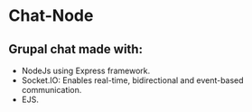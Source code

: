 # Chat-Node
## Grupal chat made with:
  - NodeJs using Express framework.
  - Socket.IO: Enables real-time, bidirectional and event-based communication.
  - EJS.
